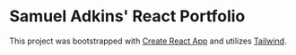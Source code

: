 # Samuel Adkins' React Portfolio

This project was bootstrapped with [Create React App](https://github.com/facebook/create-react-app) and utilizes [Tailwind](https://tailwindcss.com/).

